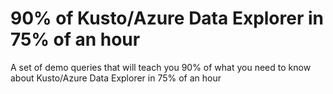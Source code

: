 # 90% of Kusto/Azure Data Explorer in 75% of an hour
A set of demo queries that will teach you 90% of what you need to know about Kusto/Azure Data Explorer in 75% of an hour
